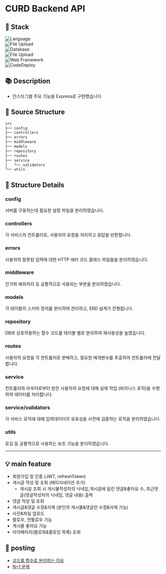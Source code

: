 # CURD Backend API

## 🔧 Stack
![Language](https://img.shields.io/badge/Code%20Language-JavaScript-yellow.svg) <br>
![File Upload](https://img.shields.io/badge/ORM-Sequelize-lightgrey.svg) <br>
![Database](https://img.shields.io/badge/Database-MySQL-blue.svg) <br>
![File Upload](https://img.shields.io/badge/File%20Upload-Multer-orange.svg) <br>
![Web Framework](https://img.shields.io/badge/Web%20Framework-Express-brightgreen.svg) <br>
![CodeDeploy](https://img.shields.io/badge/CodeDeploy-AWS%20Elastic%20Beanstalk-skyblue)



## 📚 Description
- 인스타그램 주요 기능을 Express로 구현했습니다

## 📂 Source Structure
```markdown
src
├── config
├── controllers
├── errors
├── middleware
├── models
├── repository
├── routes
├── service
│   └── validators
└── utils
```
## 📝 Structure Details

### config
서버를 구동하는데 필요한 설정 파일을 분리하였습니다.

### controllers
각 서비스의 컨트롤러로, 사용자의 요청을 처리하고 응답을 반환합니다.

### errors
사용자의 잘못된 입력에 대한 HTTP 에러 코드 클래스 파일들을 분리하였습니다.

### middleware
인가와 예외처리 등 공통적으로 사용되는 부분을 분리하였습니다.

### models
각 테이블의 스키마 정의를 분리하여 관리하고, ERD 설계가 진행됩니다.

### repository
DB와 상호작용하는 함수 코드를 테이블 별로 분리하여 재사용성을 높였습니다.

### routes
사용자의 요청을 각 컨트롤러로 분배하고, 필요한 매개변수를 추출하여 컨트롤러에 전달합니다.

### service
컨트롤러와 라우터로부터 받은 사용자의 요청에 대해 실제 작업 (비지니스 로직)을 수행하여 데이터를 처리합니다.

### service/validators
각 서비스 로직에 대해 입력데이터의 유효성을 사전에 검증하는 로직을 분리하였습니다.

### utils
로깅 등 공통적으로 사용하는 보조 기능을 분리하였습니다.

---
## 💡 main feature
- 회원가입 및 인증 (JWT, refreshToken)
- 게시글 작성 및 조회 (페이지네이션 추가)
  - 게시글 조회 시 게시물작성자의 닉네임,게시글에 달린 댓글&좋아요 수, 최근댓글(댓글작성자의 닉네임, 댓글 내용) 출력
- 댓글 작성 및 조회
- 게시글&댓글 수정&삭제 (본인의 게시물&댓글만 수정&삭제 가능)
- 사진&파일 업로드
- 팔로우, 언팔로우 기능
- 게시물 좋아요 기능
- 마이페이지(팔로워&팔로잉 목록) 조회


## 📑 posting
- [코드를 함수로 분리하는 이유](https://westwoong.notion.site/fb5200790fe842aa8e78d5079f61bf65?pvs=4)
- [N+1 문제](https://westwoong.notion.site/ORM-N-1-e2a119e72c3e4adb91f7b49aac698b6a?pvs=4)

